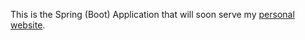 This is the Spring (Boot) Application that will soon serve my [personal website](http://mikebrinker.org).
